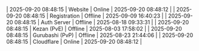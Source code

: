 | 2025-09-20 08:48:15 | Website | Online | 2025-09-20 08:48:12 |
| 2025-09-20 08:48:15 | Registration | Offline | 2025-09-09 16:40:23 |
| 2025-09-20 08:48:15 | Auth Server | Offline | 2025-08-18 09:33:31 |
| 2025-09-20 08:48:15 | Kezan (PvE) | Offline | 2025-08-03 17:58:02 |
| 2025-09-20 08:48:15 | Gurubashi (PvP) | Offline | 2025-08-23 21:44:06 |
| 2025-09-20 08:48:15 | Cloudflare | Online | 2025-09-20 08:48:12 |
